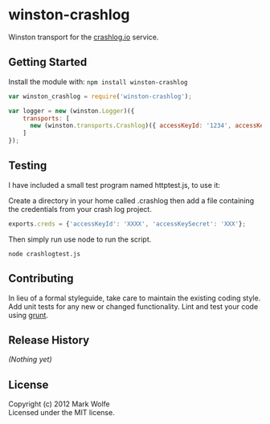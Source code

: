 # winston-crashlog

Winston transport for the [crashlog.io](http://crashlog.io) service.

## Getting Started
Install the module with: `npm install winston-crashlog`

```javascript
var winston_crashlog = require('winston-crashlog');

var logger = new (winston.Logger)({
    transports: [
      new (winston.transports.Crashlog)({ accessKeyId: '1234', accessKeySecret: '4567890' })
    ]
});

```

## Testing

I have included a small test program named httptest.js, to use it:

Create a directory in your home called .crashlog then add a file containing the credentials from your crash log project.

```javascript
exports.creds = {'accessKeyId': 'XXXX', 'accessKeySecret': 'XXX'};
```

Then simply run use node to run the script.
```shell
node crashlogtest.js
```



## Contributing
In lieu of a formal styleguide, take care to maintain the existing coding style. Add unit tests for any new or changed functionality. Lint and test your code using [grunt](https://github.com/gruntjs/grunt).

## Release History
_(Nothing yet)_

## License
Copyright (c) 2012 Mark Wolfe  
Licensed under the MIT license.
